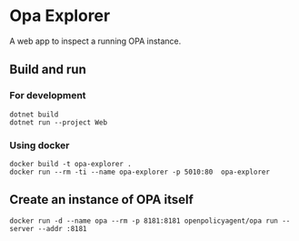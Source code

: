 # Opa Explorer

A web app to inspect a running OPA instance.

## Build and run

### For development

    dotnet build
    dotnet run --project Web

### Using docker

    docker build -t opa-explorer .
    docker run --rm -ti --name opa-explorer -p 5010:80  opa-explorer

## Create an instance of OPA itself

    docker run -d --name opa --rm -p 8181:8181 openpolicyagent/opa run --server --addr :8181